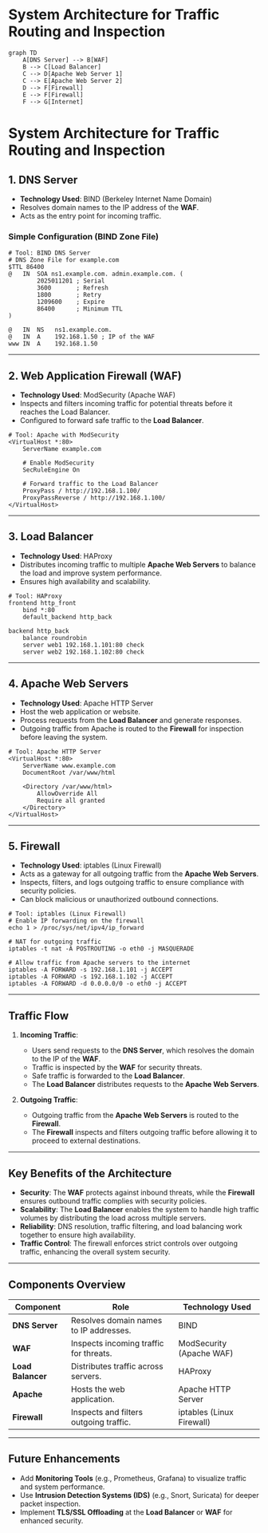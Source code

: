 # System Architecture for Traffic Routing and Inspection

```mermaid
graph TD
    A[DNS Server] --> B[WAF]
    B --> C[Load Balancer]
    C --> D[Apache Web Server 1]
    C --> E[Apache Web Server 2]
    D --> F[Firewall]
    E --> F[Firewall]
    F --> G[Internet]
```

# System Architecture for Traffic Routing and Inspection

## **1. DNS Server**
- **Technology Used**: BIND (Berkeley Internet Name Domain)
- Resolves domain names to the IP address of the **WAF**.
- Acts as the entry point for incoming traffic.

### **Simple Configuration (BIND Zone File)**
```plaintext
# Tool: BIND DNS Server
# DNS Zone File for example.com
$TTL 86400
@   IN  SOA ns1.example.com. admin.example.com. (
        2025011201 ; Serial
        3600       ; Refresh
        1800       ; Retry
        1209600    ; Expire
        86400      ; Minimum TTL
)

@   IN  NS   ns1.example.com.
@   IN  A    192.168.1.50 ; IP of the WAF
www IN  A    192.168.1.50
```

---

## **2. Web Application Firewall (WAF)**
- **Technology Used**: ModSecurity (Apache WAF)
- Inspects and filters incoming traffic for potential threats before it reaches the Load Balancer.
- Configured to forward safe traffic to the **Load Balancer**.

```plaintext
# Tool: Apache with ModSecurity
<VirtualHost *:80>
    ServerName example.com

    # Enable ModSecurity
    SecRuleEngine On

    # Forward traffic to the Load Balancer
    ProxyPass / http://192.168.1.100/
    ProxyPassReverse / http://192.168.1.100/
</VirtualHost>
```

---

## **3. Load Balancer**
- **Technology Used**: HAProxy
- Distributes incoming traffic to multiple **Apache Web Servers** to balance the load and improve system performance.
- Ensures high availability and scalability.

```plaintext
# Tool: HAProxy
frontend http_front
    bind *:80
    default_backend http_back

backend http_back
    balance roundrobin
    server web1 192.168.1.101:80 check
    server web2 192.168.1.102:80 check
```

---

## **4. Apache Web Servers**
- **Technology Used**: Apache HTTP Server
- Host the web application or website.
- Process requests from the **Load Balancer** and generate responses.
- Outgoing traffic from Apache is routed to the **Firewall** for inspection before leaving the system.

```plaintext
# Tool: Apache HTTP Server
<VirtualHost *:80>
    ServerName www.example.com
    DocumentRoot /var/www/html

    <Directory /var/www/html>
        AllowOverride All
        Require all granted
    </Directory>
</VirtualHost>
```
---

## **5. Firewall**
- **Technology Used**: iptables (Linux Firewall)
- Acts as a gateway for all outgoing traffic from the **Apache Web Servers**.
- Inspects, filters, and logs outgoing traffic to ensure compliance with security policies.
- Can block malicious or unauthorized outbound connections.

```plaintext
# Tool: iptables (Linux Firewall)
# Enable IP forwarding on the firewall
echo 1 > /proc/sys/net/ipv4/ip_forward

# NAT for outgoing traffic
iptables -t nat -A POSTROUTING -o eth0 -j MASQUERADE

# Allow traffic from Apache servers to the internet
iptables -A FORWARD -s 192.168.1.101 -j ACCEPT
iptables -A FORWARD -s 192.168.1.102 -j ACCEPT
iptables -A FORWARD -d 0.0.0.0/0 -o eth0 -j ACCEPT
```
---

## **Traffic Flow**
1. **Incoming Traffic**:
   - Users send requests to the **DNS Server**, which resolves the domain to the IP of the **WAF**.
   - Traffic is inspected by the **WAF** for security threats.
   - Safe traffic is forwarded to the **Load Balancer**.
   - The **Load Balancer** distributes requests to the **Apache Web Servers**.

2. **Outgoing Traffic**:
   - Outgoing traffic from the **Apache Web Servers** is routed to the **Firewall**.
   - The **Firewall** inspects and filters outgoing traffic before allowing it to proceed to external destinations.

---

## **Key Benefits of the Architecture**
- **Security**: The **WAF** protects against inbound threats, while the **Firewall** ensures outbound traffic complies with security policies.
- **Scalability**: The **Load Balancer** enables the system to handle high traffic volumes by distributing the load across multiple servers.
- **Reliability**: DNS resolution, traffic filtering, and load balancing work together to ensure high availability.
- **Traffic Control**: The firewall enforces strict controls over outgoing traffic, enhancing the overall system security.

---

## **Components Overview**
| Component         | Role                                    | Technology Used            |
|-------------------|-----------------------------------------|----------------------------|
| **DNS Server**    | Resolves domain names to IP addresses. | BIND                        |
| **WAF**           | Inspects incoming traffic for threats. | ModSecurity (Apache WAF)    |
| **Load Balancer** | Distributes traffic across servers.    | HAProxy                     |
| **Apache**        | Hosts the web application.             | Apache HTTP Server          |
| **Firewall**      | Inspects and filters outgoing traffic. | iptables (Linux Firewall)   |

---

## **Future Enhancements**
- Add **Monitoring Tools** (e.g., Prometheus, Grafana) to visualize traffic and system performance.
- Use **Intrusion Detection Systems (IDS)** (e.g., Snort, Suricata) for deeper packet inspection.
- Implement **TLS/SSL Offloading** at the **Load Balancer** or **WAF** for enhanced security.
